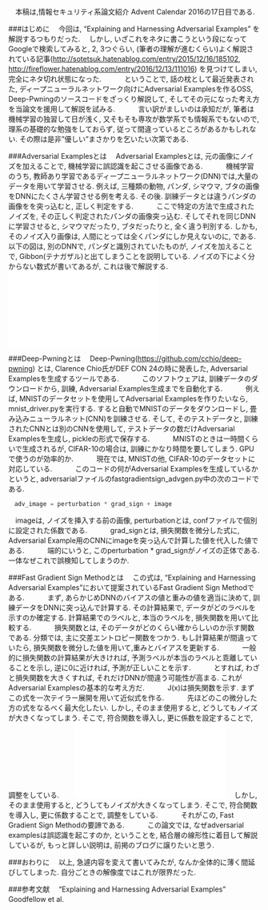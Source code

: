 　本稿は,情報セキュリティ系論文紹介 Advent Calendar 2016の17日目である.　　

###はじめに
　今回は, “Explaining and Harnessing Adversarial Examples” を解説するつもりだった.
　しかし, いざこれをネタに書こうという段になってGoogleで検索してみると, 2, 3つぐらい, (筆者の理解が進むくらい)よく解説されている記事(http://sotetsuk.hatenablog.com/entry/2015/12/16/185102, http://fireflower.hatenablog.com/entry/2016/12/13/111016) を見つけてしまい, 完全にネタ切れ状態になった.　　
　ということで, 話の枕として最近発表された, ディープニューラルネットワーク向けにAdversarial Examplesを作るOSS, Deep-Pwningのソースコードをざっくり解説して, そしてその元になった考え方を当論文を援用して解説を試みる.　　
　言い訳がましいのは承知だが, 筆者は機械学習の独習して日が浅く, 又そもそも専攻が数学系でも情報系でもないので, 理系の基礎的な勉強をしておらず, 従って間違っているところがあるかもしれない. その際は是非”優しい”まさかりを乞いたい次第である.　　

###Adversarial Examplesとは
　Adversarial Examplesとは, 元の画像にノイズを加えることで, 機械学習に誤認識を起こさせる画像である.　　
　機械学習のうち, 教師あり学習であるディープニューラルネットワーク(DNN)では,大量のデータを用いて学習させる. 例えば, 三種類の動物, パンダ, シマウマ, ブタの画像をDNNにたくさん学習させる例を考える. その後. 訓練データとは違うパンダの画像をを突っ込むと, 正しく判定をする.　　 
　ここで特定の方法で生成されたノイズを, その正しく判定されたパンダの画像突っ込む. そしてそれを同じDNNに学習させると, シマウマだったり, ブタだったりと, 全く違う判別する. しかも, そのノイズ入り画像は, 人間にとっては全くパンダにしか見えないのに, である.　　
　以下の図は, 別のDNNで, パンダと識別されていたものが, ノイズを加えることで, Gibbon(テナガザル)と出てしまうことを説明している. ノイズの下によく分からない数式が書いてあるが, これは後で解説する.　　
![adversarial examples　論文より](img/adv.img)

###Deep-Pwningとは
　Deep-Pwning(https://github.com/cchio/deep-pwning)
とは, Clarence Chio氏がDEF CON 24の時に発表した, Adversarial Examplesを生成するツールである.　　
　このソフトウェアは, 訓練データのダウンロードから, 訓練, Adversarial Examples生成までを自動化する.　　 
　例えば, MNISTのデータセットを使用してAdversarial Examplesを作りたいなら,  mnist_driver.pyを実行する. すると自動でMNISTのデータをダウンロードし, 畳み込みニューラルネット(CNN)を訓練させる. そして, そのテストデータと, 訓練されたCNNとは別のCNNを使用して, テストデータの数だけAdversarial Examplesを生成し, pickleの形式で保存する.　　 
　MNISTのときは一時間くらいで生成されるが, CIFAR-10の場合は, 訓練にかなり時間を要してしまう. GPUで使うのが効率的か.　　
　現在では, MNISTの他, CIFAR-10のデータセットに対応している.　　
　このコードの何がAdversarial Examplesを生成しているかというと, adversarialファイルのfastgradientsign_advgen.py中の次のコードである.　　

```python:fastgradientsign_advgen.py
　adv_image = perturbation * grad_sign + image
```

　imageは, ノイズを挿入する前の画像, perturbationとは, confファイルで個別に設定された係数である.　　
　grad_signとは, 損失関数を微分した式に, Adversarial Example用のCNNにimageを突っ込んで計算した値を代入した値である.　　
　端的にいうと, このperturbation * grad_signがノイズの正体である. 一体なぜこれで誤検知してしまうのか.　　

###Fast Gradient Sign Methodとは
　この式は, “Explaining and Harnessing Adversarial Examples”において提案されているFast Gradient Sign Methodである.　　 
　まず, あらかじめDNNのバイアスの値と重みの値を適当に決めて, 訓練データをDNNに突っ込んで計算する. その計算結果で, データがどのラベルを示すのか確定する. 計算結果でのラベルと, 本当のラベルを, 損失関数を用いて比較する.　　 
　損失関数とは, そのデータがどのくらい確からしいのか示す関数である. 分類では, 主に交差エントロピー関数をつかう. もし計算結果が間違っていたら, 損失関数を微分した値を用いて,重みとバイアスを更新する.　　
　一般的に損失関数の計算結果が大きければ, 予測ラベルが本当のラベルと乖離していることを示し, 逆に0に近ければ, 予測が正しいことを示す.　　
　とすれば, わざと損失関数を大きくすれば, それだけDNNが間違う可能性が高まる. これがAdversarial Examplesの基本的な考え方だ.　　 
　J(x)は損失関数を示す. まずこの式を一次テイラー展開を用いて近似式を作る.　　
　先ほどのこの微分した方の式をなるべく最大化したい. しかし, そのまま使用すると, どうしてもノイズが大きくなってしまう. そこで, 符合関数を導入し, 更に係数を設定することで, 調整をしている.　　
![fast gradient sign method(Goodfellow "Adversarial Examples"より](img/fgsm.img)
　しかし, そのまま使用すると, どうしてもノイズが大きくなってしまう. そこで, 符合関数を導入し, 更に係数することで, 調整をしている.　　
　それがこの, Fast Gradient Sign Methodの要諦である.　　
　この論文では, なぜadversarial examplesは誤認識を起こすのか, ということを, 結合層の線形性に着目して解説しているが, もっと詳しい説明は, 前掲のブログに譲りたいと思う.　　

###おわりに
　以上, 急遽内容を変えて書いてみたが, なんか全体的に薄く間延びしてしまった. 自分ごときの解像度ではこれが限界だった.　　 

###参考文献
　“Explaining and Harnessing Adversarial Examples” Goodfellow et al.　　
